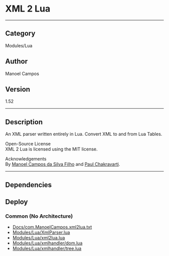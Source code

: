 # XML 2 Lua
___

## Category
Modules/Lua

## Author
Manoel Campos

## Version
1.52

___

## Description
<p>An XML parser written entirely in Lua. Convert XML to and from Lua Tables.</p>

<p>Open-Source License<br>
XML 2 Lua is licensed using the MIT license.</p>

<p>Acknowledgements<br>
By <a href="http://about.me/manoelcampos">Manoel Campos da Silva Filho</a> and <a href="mailto:paulc@passtheaardvark.com">Paul Chakravarti</a>.</p>

___

## Dependencies

## Deploy

### Common (No Architecture)

<ul>
<li><a href="https://gitlab.com/WeSuckLess/Reactor/-/blob/master/Atoms/com.ManoelCampos.xml2lua/Docs/com.ManoelCampos.xml2lua.txt?ref_type=heads">Docs/com.ManoelCampos.xml2lua.txt</a></li>
<li><a href="https://gitlab.com/WeSuckLess/Reactor/-/blob/master/Atoms/com.ManoelCampos.xml2lua/Modules/Lua/XmlParser.lua?ref_type=heads">Modules/Lua/XmlParser.lua</a></li>
<li><a href="https://gitlab.com/WeSuckLess/Reactor/-/blob/master/Atoms/com.ManoelCampos.xml2lua/Modules/Lua/xml2lua.lua?ref_type=heads">Modules/Lua/xml2lua.lua</a></li>
<li><a href="https://gitlab.com/WeSuckLess/Reactor/-/blob/master/Atoms/com.ManoelCampos.xml2lua/Modules/Lua/xmlhandler/dom.lua?ref_type=heads">Modules/Lua/xmlhandler/dom.lua</a></li>
<li><a href="https://gitlab.com/WeSuckLess/Reactor/-/blob/master/Atoms/com.ManoelCampos.xml2lua/Modules/Lua/xmlhandler/tree.lua?ref_type=heads">Modules/Lua/xmlhandler/tree.lua</a></li>
</ul>

